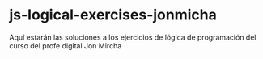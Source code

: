 # js-logical-exercises-jonmicha

Aquí estarán las soluciones a los ejercicios de lógica de programación del curso del profe digital Jon Mircha